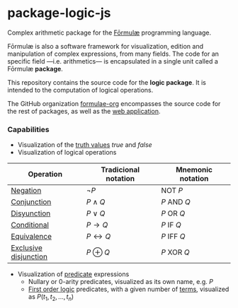 # package-logic-js

Complex arithmetic package for the [Fōrmulæ](https://formulae.org) programming language.

Fōrmulæ is also a software framework for visualization, edition and manipulation of complex expressions, from many fields. The code for an specific field —i.e. arithmetics— is encapsulated in a single unit called a Fōrmulæ **package**.

This repository contains the source code for the **logic package**. It is intended to the computation of logical operations.

The GitHub organization [formulae-org](https://github.com/formulae-org) encompasses the source code for the rest of packages, as well as the [web application](https://github.com/formulae-org/formulae-js).

<!--
Take a look at this [tutorial](https://formulae.org/?script=tutorials/Complex) to know the capabilities of the Fōrmulæ arithmetic package.
-->

### Capabilities ###

* Visualization of the [truth values](https://en.wikipedia.org/wiki/Truth_value) *true* and *false*
* Visualization of logical operations

| Operation | Tradicional notation | Mnemonic notation |
| ----- | ----- | ----- |
| [Negation](https://en.wikipedia.org/wiki/Negation)                  | $\neg P$              | $\text{NOT } P$    |
| [Conjunction](https://en.wikipedia.org/wiki/Logical_conjunction)    | $P \land Q$           | $P \text{ AND } Q$ |
| [Disyunction](https://en.wikipedia.org/wiki/Logical_disjunction)    | $P \lor Q$            | $P \text{ OR } Q$  |
| [Conditional](https://en.wikipedia.org/wiki/Material_conditional)   | $P \to Q$             | $P \text{ IF } Q$  |
| [Equivalence](https://en.wikipedia.org/wiki/Logical_biconditional)  | $P \leftrightarrow Q$ | $P \text{ IFF } Q$ |
| [Exclusive disjunction](https://en.wikipedia.org/wiki/Exclusive_or) | $P \oplus Q$          | $P \text{ XOR } Q$ |

* Visualization of [predicate](https://en.wikipedia.org/wiki/Predicate_(mathematical_logic)) expressions
    * Nullary or 0-arity predicates, visualized as its own name, e.g. $P$
    * [First order logic](https://en.wikipedia.org/wiki/First-order_logic) predicates, with a given number of [terms](https://en.wikipedia.org/wiki/Term_(logic)), visualized as $P(t_1, t_2, ..., t_n)$
